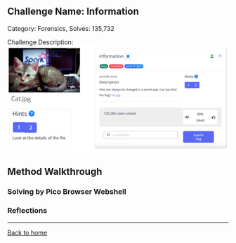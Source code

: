 ## Challenge Name: Information
Category: Forensics, 
Solves: 135,732

Challenge Description: 
![img](<https://github.com/eliu-civ/CIV-CTF-Writeups-/blob/main/PicoGym/Easy/Images/Screenshot%202025-10-10%20193343.png?raw=true>)

## Method Walkthrough 
### Solving by Pico Browser Webshell


### Reflections


---
[Back to home](<https://github.com/eliu-civ/CIV-CTF-Writeups-/tree/main/PicoGym/Easy>)
